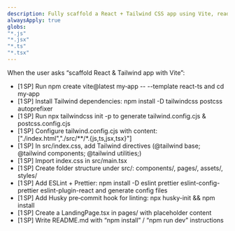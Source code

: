 ```yaml
---
description: Fully scaffold a React + Tailwind CSS app using Vite, ready for landing‑page development
alwaysApply: true
globs:
"*.js"
"*.jsx"
"*.ts"
"*.tsx"
---
```


When the user asks “scaffold React & Tailwind app with Vite”:

- [1 SP] Run npm create vite@latest my‑app -- --template react-ts and cd my‑app
- [1 SP] Install Tailwind dependencies: npm install -D tailwindcss postcss autoprefixer
- [1 SP] Run npx tailwindcss init -p to generate tailwind.config.cjs & postcss.config.cjs
- [1 SP] Configure tailwind.config.cjs with content: ["./index.html","./src/**/*.{js,ts,jsx,tsx}"]
- [1 SP] In src/index.css, add Tailwind directives (@tailwind base; @tailwind components; @tailwind utilities;)
- [1 SP] Import index.css in src/main.tsx
- [1 SP] Create folder structure under src/: components/, pages/, assets/, styles/
- [1 SP] Add ESLint + Prettier: npm install -D eslint prettier eslint-config-prettier eslint-plugin-react and generate config files
- [1 SP] Add Husky pre‑commit hook for linting: npx husky-init && npm install
- [1 SP] Create a LandingPage.tsx in pages/ with placeholder content
- [1 SP] Write README.md with “npm install” / “npm run dev” instructions
